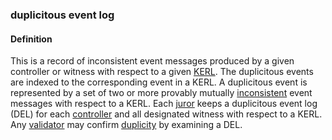 ### duplicitous event log

<h4>Definition</h4><p>This is a record of inconsistent event messages produced by a given controller or witness with respect to a given <a href="key-event-receipt-log">KERL</a>. The duplicitous events are indexed to the corresponding event in a KERL. A duplicitous event is represented by a set of two or more provably mutually <a href="inconsistency">inconsistent</a> event messages with respect to a KERL. Each <a href="juror">juror</a> keeps a duplicitous event log (DEL) for each <a href="controller">controller</a> and all designated witness with respect to a KERL. Any <a href="validator">validator</a> may confirm <a href="duplicity">duplicity</a> by examining a DEL.</p>
